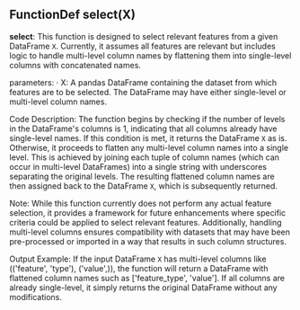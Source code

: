 ## FunctionDef select(X)
**select**: This function is designed to select relevant features from a given DataFrame `X`. Currently, it assumes all features are relevant but includes logic to handle multi-level column names by flattening them into single-level columns with concatenated names.

parameters:
· X: A pandas DataFrame containing the dataset from which features are to be selected. The DataFrame may have either single-level or multi-level column names.

Code Description: The function begins by checking if the number of levels in the DataFrame's columns is 1, indicating that all columns already have single-level names. If this condition is met, it returns the DataFrame `X` as is. Otherwise, it proceeds to flatten any multi-level column names into a single level. This is achieved by joining each tuple of column names (which can occur in multi-level DataFrames) into a single string with underscores separating the original levels. The resulting flattened column names are then assigned back to the DataFrame `X`, which is subsequently returned.

Note: While this function currently does not perform any actual feature selection, it provides a framework for future enhancements where specific criteria could be applied to select relevant features. Additionally, handling multi-level columns ensures compatibility with datasets that may have been pre-processed or imported in a way that results in such column structures.

Output Example: If the input DataFrame `X` has multi-level columns like (('feature', 'type'), ('value',)), the function will return a DataFrame with flattened column names such as ['feature_type', 'value']. If all columns are already single-level, it simply returns the original DataFrame without any modifications.
